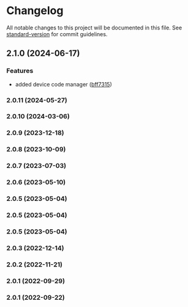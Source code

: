 # Changelog

All notable changes to this project will be documented in this file. See [standard-version](https://github.com/conventional-changelog/standard-version) for commit guidelines.

## 2.1.0 (2024-06-17)


### Features

* added device code manager ([bff7315](https://github.com/fattureincloud/fattureincloud-go-sdk/commit/bff7315e58021cb8c598065045558b4dbe012e3d))

### 2.0.11 (2024-05-27)

### 2.0.10 (2024-03-06)

### 2.0.9 (2023-12-18)

### 2.0.8 (2023-10-09)

### 2.0.7 (2023-07-03)

### 2.0.6 (2023-05-10)

### 2.0.5 (2023-05-04)

### 2.0.5 (2023-05-04)

### 2.0.5 (2023-05-04)

### 2.0.3 (2022-12-14)

### 2.0.2 (2022-11-21)

### 2.0.1 (2022-09-29)

### 2.0.1 (2022-09-22)
